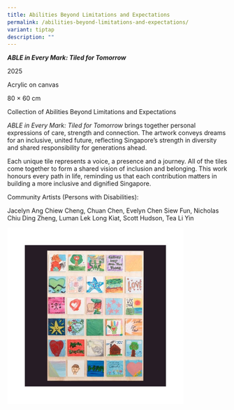 ```yaml
---
title: Abilities Beyond Limitations and Expectations
permalink: /abilities-beyond-limitations-and-expectations/
variant: tiptap
description: ""
---
```

<p><strong><em>ABLE in Every Mark: Tiled for Tomorrow</em></strong>
</p>
<p>2025</p>
<p>Acrylic on canvas</p>
<p>80 × 60 cm</p>
<p>Collection of Abilities Beyond Limitations and Expectations</p>
<p><em>ABLE in Every Mark: Tiled for Tomorrow</em> brings together personal
expressions of care, strength and connection. The artwork conveys dreams
for an inclusive, united future, reflecting Singapore’s strength in diversity
and shared responsibility for generations ahead.</p>
<p></p>
<p>Each unique tile represents a voice, a presence and a journey. All of
the tiles come together to form a shared vision of inclusion and belonging.
This work honours every path in life, reminding us that each contribution
matters in building a more inclusive and dignified Singapore.</p>
<p></p>
<p>Community Artists (Persons with Disabilities):</p>
<p>Jacelyn Ang Chiew Cheng, Chuan Chen, Evelyn Chen Siew Fun, Nicholas Chiu
Ding Zheng, Luman Lek Long Kiat, Scott Hudson, Tea Li Yin</p>
<p></p>
<div class="isomer-image-wrapper">
<img style="width: 80%;" height="auto" width="100%" alt="" src="/images/Abilities.jpg">
</div>
<p></p>